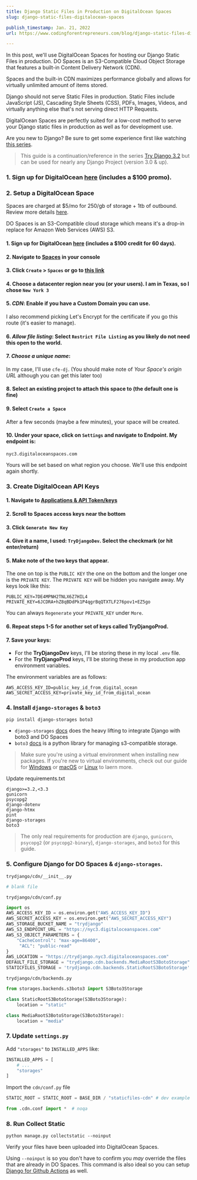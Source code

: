 ```yaml
---
title: Django Static Files in Production on DigitalOcean Spaces
slug: django-static-files-digitalocean-spaces

publish_timestamp: Jan. 21, 2022
url: https://www.codingforentrepreneurs.com/blog/django-static-files-digitalocean-spaces/

---
```


In this post, we'll use DigitalOcean Spaces for hosting our Django Static Files in production. DO Spaces is an S3-Compatible Cloud Object Storage that features a built-in Content Delivery Network (CDN). 

Spaces and the built-in CDN maximizes performance globally and allows for virtually unlimited amount of items stored.


Django should not serve Static Files in production. Static Files include JavaScript (JS), Cascading Style Sheets (CSS), PDFs, Images, Videos, and virtually anything else that's not serving direct HTTP Requests.

DigitalOcean Spaces are perfectly suited for a low-cost method to serve your Django static files in production as well as for development use.

Are you new to Django? Be sure to get some experience first like watching [this series](https://www.youtube.com/watch?v=SlHBNXW1rTk&list=PLEsfXFp6DpzRMby_cSoWTFw8zaMdTEXgL).

> This guide is a continuation/reference in the series [Try Django 3.2](/projects/try-django-3-2) but can be used for nearly any Django Project (version 3.0 & up). 


### 1. Sign up for DigitalOcean [here](https://do.co/cfe-sh) (includes a $100 promo).

### 2. Setup a DigitalOcean Space
Spaces are charged at $5/mo for 250/gb of storage + 1tb of outbound. Review more details [here](https://www.digitalocean.com/products/spaces/).

DO Spaces is an S3-Compatible cloud storage which means it's a drop-in replace for Amazon Web Services (AWS) S3. 


#### 1. Sign up for DigitalOcean [here](https://do.co/cfe-sh) (includes a $100 credit for 60 days).
#### 2. Navigate to [Spaces](https://cloud.digitalocean.com/spaces) in your console
#### 3. Click `Create` > `Spaces` or go to [this link](https://cloud.digitalocean.com/spaces/new)
#### 4. Choose a datacenter region near you (or your users). I am in Texas, so I chose `New York 3`
#### 5. *CDN*: Enable if you have a Custom Domain you can use. 
I also recommend picking Let's Encrypt for the certificate if you go this route (it's easier to manage).
#### 6. *Allow file listing*: Select `Restrict File Listing` as you likely do not need this open to the world.
#### 7. *Choose a unique name*: 
In my case, I'll use `cfe-dj`. (You should make note of *Your Space's origin URL* although you can get this later too)
#### 8. Select an existing project to attach this space to (the default one is fine)
#### 9. Select `Create a Space`

After a few seconds (maybe a few minutes), your space will be created. 

#### 10. Under your space, click on `Settings` and navigate to **Endpoint**. My endpoint is:

```
nyc3.digitaloceanspaces.com
```
Yours will be set based on what region you choose. We'll use this endpoint again shortly.


### 3. Create DigitalOcean API Keys


#### 1. Navigate to [Applications & API Token/keys](https://cloud.digitalocean.com/account/api/tokens)
#### 2. Scroll to **Spaces access keys** near the bottom
#### 3. Click `Generate New Key`
#### 4. Give it a name, I used: `TryDjangoDev`. Select the checkmark (or hit enter/return)
#### 5. Make note of the two keys that appear. 
The one on top is the `PUBLIC KEY` the one on the bottom and the longer one is the `PRIVATE KEY`. The `PRIVATE KEY` will be hidden you navigate away. My keys look like this:

```
PUBLIC_KEY=7DE4MPNH2TNLX6Z7HIL4
PRIVATE_KEY=6JCDRA+hZ8qBDdPk1P4qgrBqQTXTLF276pov1+EZ5go
```
You can always `Regenerate` your `PRIVATE_KEY` under `More`.

#### 6. Repeat steps 1-5 for another set of keys called **TryDjangoProd**.

#### 7. Save your keys:
- For the **TryDjangoDev** keys, I'll be storing these in my local `.env` file.
- For the **TryDjangoProd** keys, I'll be storing these in my production app environment variables.

The environment variables are as follows:

```
AWS_ACCESS_KEY_ID=public_key_id_from_digital_ocean
AWS_SECRET_ACCESS_KEY=private_key_id_from_digital_ocean
```


### 4. Install `django-storages` & `boto3`


```
pip install django-storages boto3
```
- `django-storages` [docs](https://django-storages.readthedocs.io/en/latest/backends/amazon-S3.html) does the heavy lifting to integrate Django with boto3 and DO Spaces
- `boto3` [docs](https://boto3.amazonaws.com/v1/documentation/api/latest/index.html) is a python library for managing s3-compatible storage.

> Make sure you're using a virtual environment when installing new packages. If you're new to virtual environments, check out our guide for [Windows](https://www.codingforentrepreneurs.com/blog/install-python-django-on-windows) or [macOS](https://www.codingforentrepreneurs.com/blog/install-django-on-mac-or-linux) or [Linux](https://www.codingforentrepreneurs.com/blog/install-django-on-linux-ubuntu/) to laern more.


Update requirements.txt
```
django>=3.2,<3.3
gunicorn
psycopg2
django-dotenv
django-htmx
pint
django-storages
boto3
```
> The only real requirements for production are `django`, `gunicorn`, `psycopg2` (or `psycopg2-binary`), `django-storages`, and `boto3` for this guide.

### 5. Configure Django for DO Spaces & `django-storages`.

`trydjango/cdn/__init__.py`
```python
# blank file
```

`trydjango/cdn/conf.py`
```python
import os
AWS_ACCESS_KEY_ID = os.environ.get("AWS_ACCESS_KEY_ID")
AWS_SECRET_ACCESS_KEY = os.environ.get("AWS_SECRET_ACCESS_KEY")
AWS_STORAGE_BUCKET_NAME = "trydjango"
AWS_S3_ENDPOINT_URL = "https://nyc3.digitaloceanspaces.com"
AWS_S3_OBJECT_PARAMETERS = {
    "CacheControl": "max-age=86400",
     "ACL": "public-read"
}
AWS_LOCATION = "https://trydjango.nyc3.digitaloceanspaces.com"
DEFAULT_FILE_STORAGE = "trydjango.cdn.backends.MediaRootS3BotoStorage"
STATICFILES_STORAGE = 'trydjango.cdn.backends.StaticRootS3BotoStorage'
```

`trydjango/cdn/backends.py`
```python
from storages.backends.s3boto3 import S3Boto3Storage

class StaticRootS3BotoStorage(S3Boto3Storage):
    location = "static"

class MediaRootS3BotoStorage(S3Boto3Storage):
    location = "media"
```

### 7. Update `settings.py`

Add `"storages"` to `INSTALLED_APPS` like:
```python
INSTALLED_APPS = [
    # ...
    "storages"
]
```

Import the `cdn/conf.py` file

```python
STATIC_ROOT = STATIC_ROOT = BASE_DIR / "staticfiles-cdn" # dev example

from .cdn.conf import *  # noqa
```

### 8. Run Collect Static

```
python manage.py collectstatic --noinput
```
Verify your files have been uploaded into DigitalOcean Spaces.

Using `--noinput` is so you don't have to confirm you *may* override the files that are already in DO Spaces. This command is also ideal so you can setup [Django for Github Actions](https://www.codingforentrepreneurs.com/blog/django-github-actions) as well.